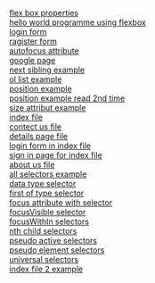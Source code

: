 
  <a href="./blog/flexbox/flexProperties.html">flex box properties</a><br/>
    <a href="./blog/flexbox/helloWorld.html">hello world programme using flexbox</a><br/>
    <a href="./blog/login_form.html">login form</a><br/>
    <a href="./blog/ragisterForm.html">ragister form</a><br/>
    <a href="./blog/autofocus.html">autofocus attribute</a><br/>
    <a href="./blog/google.html">google page</a><br/>
    <a href="./blog/nextSibling.html">next sibling example</a><br/>
    <a href="./blog/olList.html">ol list example</a><br/>
    <a href="./blog/position">position example</a><br/>
    <a href="./blog/position2.html">position example read 2nd time</a><br/>
    <a href="./blog/sizes.html">size attribut example</a><br/>
    <a href="./blog/index.html">index file</a><br/>
    <a href="./blog/contactUs.html">contect us file</a><br/>
    <a href="./blog/details.html">details page file</a><br/>
    <a href="./blog/login.html">login form in index file</a><br/>
    <a href="./blog/signin.html">sign in page for index file</a><br/>
    <a href="./blog/aboutUs.html">about us file</a><br/>
    <a href="./blog/selectors/allselector.html">all selectors example</a><br/>
    <a href="./blog/selectors/dataType.html">data type selector</a><br/>
    <a href="./blog/selectors/firstOfType.html">first of type selector</a><br/>
    <a href="./blog/selectors/focus.html">focus attribute with selector</a><br/>
    <a href="./blog/selectors/focusVisible.html">focusVisible selector</a><br/>
    <a href="./blog/selectors/focusWithIn.html">focusWithIn selectors</a><br/>
    <a href="./blog/selectors/nthChild.html">nth child selectors</a><br/>
    <a href="./blog/selectors/pseudoActive.html">pseudo active selectors</a><br/>
    <a href="./blog/selectors/pseudoClass-elem.html">pseudo element selectors</a><br/>
    <a href="./blog/selectors/universal.html">universal selectors</a><br/>
    <a href="./blog/index2.html">index file 2 example </a><br/>
 
